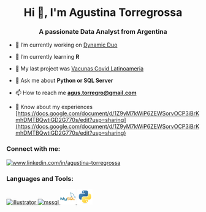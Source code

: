 <h1 align="center">Hi 👋, I'm Agustina Torregrossa</h1>
<h3 align="center">A passionate Data Analyst from Argentina</h3>

- 🔭 I’m currently working on [Dynamic Duo](https://github.com/Agustorrgrossa/Dynamic-Duo.git)

- 🌱 I’m currently learning **R**

- 👯 My last project was [Vacunas Covid Latinoameria](https://github.com/Agustorrgrossa/VacunasCovidLatinoamerica.git)

- 💬 Ask me about **Python or SQL Server**

- 📫 How to reach me **agus.torregro@gmail.com**

- 📄 Know about my experiences [https://docs.google.com/document/d/1Z9yM7kWiP6ZEWSorvOCP3iBrKmhDMTBQwtiGD2G770s/edit?usp=sharing](https://docs.google.com/document/d/1Z9yM7kWiP6ZEWSorvOCP3iBrKmhDMTBQwtiGD2G770s/edit?usp=sharing)

<h3 align="left">Connect with me:</h3>
<p align="left">
<a href="https://linkedin.com/in/www.linkedin.com/in/agustina-torregrossa" target="blank"><img align="center" src="https://raw.githubusercontent.com/rahuldkjain/github-profile-readme-generator/master/src/images/icons/Social/linked-in-alt.svg" alt="www.linkedin.com/in/agustina-torregrossa" height="30" width="40" /></a>
</p>

<h3 align="left">Languages and Tools:</h3>
<p align="left"> <a href="https://www.adobe.com/in/products/illustrator.html" target="_blank" rel="noreferrer"> <img src="https://www.vectorlogo.zone/logos/adobe_illustrator/adobe_illustrator-icon.svg" alt="illustrator" width="40" height="40"/> </a> <a href="https://www.microsoft.com/en-us/sql-server" target="_blank" rel="noreferrer"> <img src="https://www.svgrepo.com/show/303229/microsoft-sql-server-logo.svg" alt="mssql" width="40" height="40"/> </a> <a href="https://www.mysql.com/" target="_blank" rel="noreferrer"> <img src="https://raw.githubusercontent.com/devicons/devicon/master/icons/mysql/mysql-original-wordmark.svg" alt="mysql" width="40" height="40"/> </a> <a href="https://www.python.org" target="_blank" rel="noreferrer"> <img src="https://raw.githubusercontent.com/devicons/devicon/master/icons/python/python-original.svg" alt="python" width="40" height="40"/> </a> </p>

<!---
Agustorrgrossa/Agustorrgrossa is a ✨ special ✨ repository because its `README.md` (this file) appears on your GitHub profile.
You can click the Preview link to take a look at your changes.
--->
